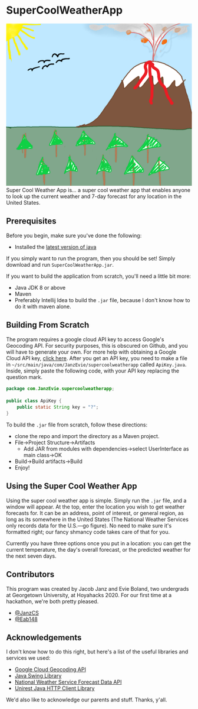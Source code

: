 # SuperCoolWeatherApp
![SuperCoolWeatherApp-logo](SuperCoolVolcano.png "Super cool weather logo!")
Super Cool Weather App is... a super cool weather app that enables anyone to look up the current
weather and 7-day forecast for any location in the United States.
## Prerequisites
Before you begin, make sure you've done the following:
* Installed the [latest version of java](https://www.java.com/en/)

If you simply want to run the program, then you should be set! Simply download and run
`SuperCoolWeatherApp.jar`.

If you want to build the application from scratch, you'll need a little bit more:
* Java JDK 8 or above
* Maven
* Preferably Intellij Idea to build the `.jar` file, because I don't know how to do it with maven
  alone.

## Building From Scratch
The program requires a google cloud API key to access Google's Geocoding API. For security purposes,
this is obscured on Github, and you will have to generate your own. For more help with obtaining a
Google Cloud API key, [click here](https://cloud.google.com/apis/). After you get an API key, you
need to make a file in `~/src/main/java/com/JanzEvie/supercoolweatherapp` called `ApiKey.java`. Inside, simply paste the following
code, with your API key replacing the question mark.
```java
package com.JanzEvie.supercoolweatherapp;

public class ApiKey {
    public static String key = "?";
}
```

To build the `.jar` file from scratch, follow these directions:
* clone the repo and import the directory as a Maven project.
* File->Project Structure->Artifacts
  * Add JAR from modules with dependencies->select UserInterface as main class->OK
* Build->Build artifacts->Build
* Enjoy!

## Using the Super Cool Weather App
Using the super cool weather app is simple. Simply run the `.jar` file, and a window will appear. At
the top, enter the location you wish to get weather forecasts for. It can be an address, point of
interest, or general region, as long as its somewhere in the United States (The National Weather
Services only records data for the U.S.—go figure). No need to make sure it's formatted right; our
fancy shmancy code takes care of that for you.

Currently you have three options once you put in a location: you can get the current temperature,
the day's overall forecast, or the predicted weather for the next seven days.

## Contributors
This program was created by Jacob Janz and Evie Boland, two undergrads at Georgetown University, at
Hoyahacks 2020. For our first time at a hackathon, we're both pretty pleased.

* [@JanzCS](https://github.com/JanzCS)
* [@Eab148](https://github.com/Eab148)

## Acknowledgements
I don't know how to do this right, but here's a list of the useful libraries and services we used:
* [Google Cloud Geocoding API](https://developers.google.com/maps/documentation/geocoding/start)
* [Java Swing Library](https://en.wikipedia.org/wiki/Swing_(Java))
* [National Weather Service Forecast Data API](https://www.weather.gov/documentation/services-web-api)
* [Unirest Java HTTP Client Library](http://kong.github.io/unirest-java/)

We'd also like to acknowledge our parents and stuff. Thanks, y'all.
